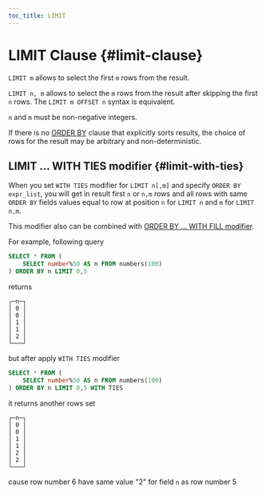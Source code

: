 ```yaml
---
toc_title: LIMIT
---
```


# LIMIT Clause {#limit-clause}

`LIMIT m` allows to select the first `m` rows from the result.

`LIMIT n, m` allows to select the `m` rows from the result after skipping the first `n` rows. The `LIMIT m OFFSET n` syntax is equivalent.

`n` and `m` must be non-negative integers.

If there is no [ORDER BY](../../../sql-reference/statements/select/order-by.md) clause that explicitly sorts results, the choice of rows for the result may be arbitrary and non-deterministic.

## LIMIT ... WITH TIES modifier {#limit-with-ties}

When you set `WITH TIES` modifier for `LIMIT n[,m]` and specify `ORDER BY expr_list`, you will get in result first `n` or `n,m` rows and all rows with same `ORDER BY` fields values equal to row at position `n` for `LIMIT n` and `m` for `LIMIT n,m`.

This modifier also can be combined with [ORDER BY ... WITH FILL modifier](../../../sql-reference/statements/select/order-by.md#orderby-with-fill).

For example, following query
```sql
SELECT * FROM (
    SELECT number%50 AS n FROM numbers(100)
) ORDER BY n LIMIT 0,5
```

returns 
```text
┌─n─┐
│ 0 │
│ 0 │
│ 1 │
│ 1 │
│ 2 │
└───┘
```

but after apply `WITH TIES` modifier
```sql
SELECT * FROM (
    SELECT number%50 AS n FROM numbers(100)
) ORDER BY n LIMIT 0,5 WITH TIES
```

it returns another rows set
```text
┌─n─┐
│ 0 │
│ 0 │
│ 1 │
│ 1 │
│ 2 │
│ 2 │
└───┘
```
cause row number 6 have same value "2" for field `n` as row number 5
